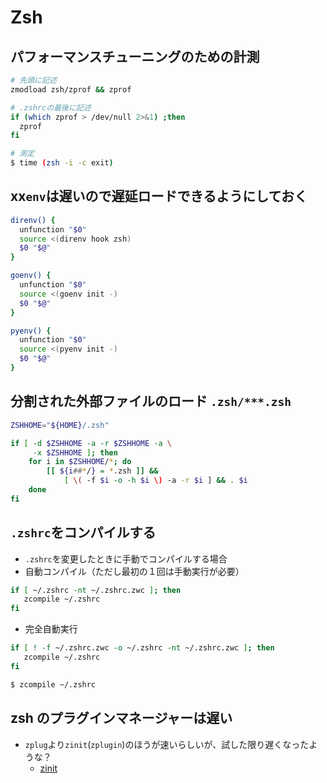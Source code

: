# Zsh

## パフォーマンスチューニングのための計測

```sh
# 先頭に記述
zmodload zsh/zprof && zprof
```

```sh
# .zshrcの最後に記述
if (which zprof > /dev/null 2>&1) ;then
  zprof
fi
```

```sh
# 測定
$ time (zsh -i -c exit)
```

## xx`env`は遅いので遅延ロードできるようにしておく

```sh
direnv() {
  unfunction "$0"
  source <(direnv hook zsh)
  $0 "$@"
}

goenv() {
  unfunction "$0"
  source <(goenv init -)
  $0 "$@"
}

pyenv() {
  unfunction "$0"
  source <(pyenv init -)
  $0 "$@"
}
```

## 分割された外部ファイルのロード `.zsh/***.zsh`

```sh
ZSHHOME="${HOME}/.zsh"

if [ -d $ZSHHOME -a -r $ZSHHOME -a \
     -x $ZSHHOME ]; then
    for i in $ZSHHOME/*; do
        [[ ${i##*/} = *.zsh ]] &&
            [ \( -f $i -o -h $i \) -a -r $i ] && . $i
    done
fi
```

## `.zshrc`をコンパイルする

- `.zshrc`を変更したときに手動でコンパイルする場合
- 自動コンパイル（ただし最初の１回は手動実行が必要）

```sh
if [ ~/.zshrc -nt ~/.zshrc.zwc ]; then
   zcompile ~/.zshrc
fi
```

- 完全自動実行

```sh
if [ ! -f ~/.zshrc.zwc -o ~/.zshrc -nt ~/.zshrc.zwc ]; then
   zcompile ~/.zshrc
fi
```

```sh
$ zcompile ~/.zshrc
```

## zsh のプラグインマネージャーは遅い

- `zplug`より`zinit`(`zplugin`)のほうが速いらしいが、試した限り遅くなったような？
  - [zinit](https://github.com/zdharma/zinit)
